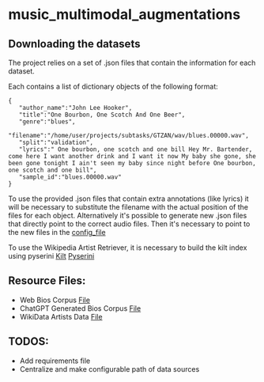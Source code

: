 # music_multimodal_augmentations



## Downloading the datasets

The project relies on a set of .json files that contain the information for each dataset.

Each contains a list of dictionary objects of the following format:

```
{
   "author_name":"John Lee Hooker",
   "title":"One Bourbon, One Scotch And One Beer",
   "genre":"blues",
   "filename":"/home/user/projects/subtasks/GTZAN/wav/blues.00000.wav",
   "split":"validation",
   "lyrics":" One bourbon, one scotch and one bill Hey Mr. Bartender, come here I want another drink and I want it now My baby she gone, she been gone tonight I ain't seen my baby since night before One bourbon, one scotch and one bill",
   "sample_id":"blues.00000.wav"
}
```

To use the provided .json files that contain extra annotations (like lyrics) it will be necessary to substitute the filename with the actual position of the files for each object. Alternatively it's possible to generate new .json files that directly point to the correct audio files. Then it's necessary to point to the new files in the [config_file](experiments/configs/datasets.py)

To use the Wikipedia Artist Retriever, it is necessary to build the kilt index using pyserini [Kilt](https://github.com/facebookresearch/KILT) [Pyserini](https://github.com/castorini/pyserini)


## Resource Files:

- Web Bios Corpus [File](models/text_representation/data/author_corpus.json)
- ChatGPT Generated Bios Corpus [File](models/text_representation/data/generated_biographies.json)
- WikiData Artists Data [File](wikidata_artists.json)

## TODOS:
- Add requirements file
- Centralize and make configurable path of data sources 